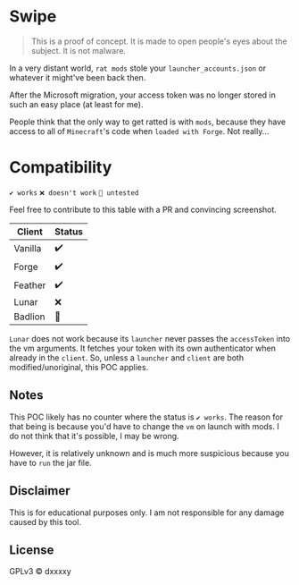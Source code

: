 # Swipe
> This is a proof of concept. It is made to open people's eyes about the subject. It is not malware.

In a very distant world, `rat mods` stole your `launcher_accounts.json` or whatever it might've been back then. 

After the Microsoft migration, your access token was no longer stored in such an easy place (at least for me).

People think that the only way to get ratted is with `mods`, because they have access to all of `Minecraft`'s code when `loaded with Forge`. Not really...

# Compatibility
`✔️ works`
`❌ doesn't work`
`🚧 untested`

Feel free to contribute to this table with a PR and convincing screenshot.

| Client  | Status |
|---------|--------|
| Vanilla | ✔️     |
| Forge   | ✔️     |
| Feather | ✔️     |
| Lunar   | ❌      |
| Badlion | 🚧     |

`Lunar` does not work because its `launcher` never passes the `accessToken` into the vm arguments. It fetches your token with its own authenticator when already in the `client`. So, unless a `launcher` and `client` are both modified/unoriginal, this POC applies.

## Notes
This POC likely has no counter where the status is `✔️ works`. The reason for that being is because you'd have to change the `vm` on launch with mods. I do not think that it's possible, I may be wrong.

However, it is relatively unknown and is much more suspicious because you have to `run` the jar file.

## Disclaimer
This is for educational purposes only. I am not responsible for any 
damage caused by this tool.

## License
GPLv3 © dxxxxy
